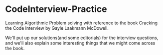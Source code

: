# CodeInterview-Practice


Learning Algorithmic Problem solving with reference to the book Cracking the Code Interview by Gayle Laakmann McDowell.

We'll put up our solutions(and some editorials) for the interview questions, and we'll also explain some interesting things that we might come across the book.

